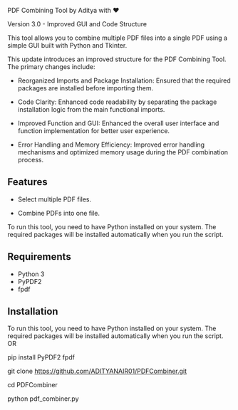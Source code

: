 PDF Combining Tool by Aditya with ❤️

Version 3.0 - Improved GUI and Code Structure

This tool allows you to combine multiple PDF files into a single PDF using a simple GUI built with Python and Tkinter.

This update introduces an improved structure for the PDF Combining Tool. The primary changes include:

- Reorganized Imports and Package Installation: Ensured that the required packages are installed before importing them.

- Code Clarity: Enhanced code readability by separating the package installation logic from the main functional imports.

- Improved Function and GUI: Enhanced the overall user interface and function implementation for better user experience.

- Error Handling and Memory Efficiency: Improved error handling mechanisms and optimized memory usage during the PDF combination process.

## Features

- Select multiple PDF files.

- Combine PDFs into one file.

To run this tool, you need to have Python installed on your system. The required packages will be installed automatically when you run the script.

## Requirements

- Python 3
- PyPDF2
- fpdf

## Installation

To run this tool, you need to have Python installed on your system. The required packages will be installed automatically when you run the script. OR

pip install PyPDF2 fpdf

git clone https://github.com/ADITYANAIR01/PDFCombiner.git

cd PDFCombiner

python pdf_combiner.py

